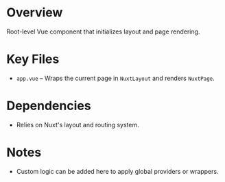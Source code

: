# Overview
Root-level Vue component that initializes layout and page rendering.

# Key Files
- `app.vue` – Wraps the current page in `NuxtLayout` and renders `NuxtPage`.

# Dependencies
- Relies on Nuxt's layout and routing system.

# Notes
- Custom logic can be added here to apply global providers or wrappers.

